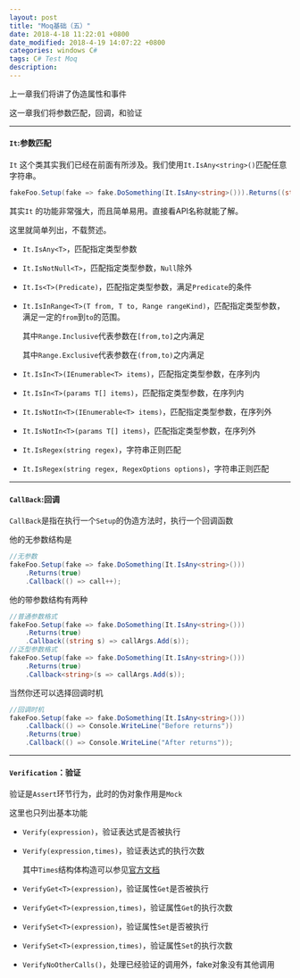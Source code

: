 ```yaml
---
layout: post
title: "Moq基础（五）"
date: 2018-4-18 11:22:01 +0800
date_modified: 2018-4-19 14:07:22 +0800
categories: windows C#
tags: C# Test Moq
description: 
---
```


上一章我们将讲了伪造属性和事件

这一章我们将参数匹配，回调，和验证

-----

#### `It`:参数匹配

`It` 这个类其实我们已经在前面有所涉及。我们使用`It.IsAny<string>()`匹配任意字符串。

```c#
fakeFoo.Setup(fake => fake.DoSomething(It.IsAny<string>())).Returns((string value)=>value+"makes  me slim");
```

其实`It` 的功能非常强大，而且简单易用。直接看API名称就能了解。

这里就简单列出，不载赘述。

- `It.IsAny<T>`，匹配指定类型参数

- `It.IsNotNull<T>`，匹配指定类型参数，`Null`除外

- `It.Is<T>(Predicate)`，匹配指定类型参数，满足`Predicate`的条件

- `It.IsInRange<T>(T from, T to, Range rangeKind)`，匹配指定类型参数，满足一定的`from`到`to`的范围。

  其中`Range.Inclusive`代表参数在`[from,to]`之内满足

  其中`Range.Exclusive`代表参数在`(from,to)`之内满足

- `It.IsIn<T>(IEnumerable<T> items)`，匹配指定类型参数，在序列内

- `It.IsIn<T>(params T[] items)`，匹配指定类型参数，在序列内

- `It.IsNotIn<T>(IEnumerable<T> items)`，匹配指定类型参数，在序列外

- `It.IsNotIn<T>(params T[] items)`，匹配指定类型参数，在序列外

- `It.IsRegex(string regex)`，字符串正则匹配

- `It.IsRegex(string regex, RegexOptions options)`，字符串正则匹配


---

#### `CallBack`:回调

`CallBack`是指在执行一个`Setup`的伪造方法时，执行一个回调函数

他的无参数结构是

```c#
//无参数
fakeFoo.Setup(fake => fake.DoSomething(It.IsAny<string>()))
    .Returns(true)
    .Callback(() => call++);
```

他的带参数结构有两种

```c#
//普通参数格式
fakeFoo.Setup(fake => fake.DoSomething(It.IsAny<string>()))
    .Returns(true)
    .Callback((string s) => callArgs.Add(s));
//泛型参数格式
fakeFoo.Setup(fake => fake.DoSomething(It.IsAny<string>()))
    .Returns(true)
    .Callback<string>(s => callArgs.Add(s));
```

当然你还可以选择回调时机

```c#
//回调时机
fakeFoo.Setup(fake => fake.DoSomething(It.IsAny<string>()))
    .Callback(() => Console.WriteLine("Before returns"))
    .Returns(true)
    .Callback(() => Console.WriteLine("After returns"));
```



---

#### `Verification`：验证

验证是`Assert`环节行为，此时的伪对象作用是`Mock`

这里也只列出基本功能

- `Verify(expression)`，验证表达式是否被执行

- `Verify(expression,times)`，验证表达式的执行次数

  其中`Times`结构体构造可以参见[官方文档](https://github.com/moq/moq4/blob/master/Source/Times.xdoc)

- `VerifyGet<T>(expression)`，验证属性`Get`是否被执行

- `VerifyGet<T>(expression,times)`，验证属性`Get`的执行次数

- `VerifySet<T>(expression)`，验证属性`Set`是否被执行

- `VerifySet<T>(expression,times)`，验证属性`Set`的执行次数

- `VerifyNoOtherCalls()`，处理已经验证的调用外，fake对象没有其他调用

  ​

